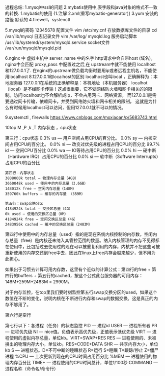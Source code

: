 

過程总结:
1.mysql中ssl的问题
2.mybatis使用中,表字段和java对象的格式不一致的转换.
	1.mybatis的使用
		{1.注解    2.xml(重写mybatis-generator)}
3.yum 安装的路径 默认的
4.firewell，systenctl 
		
5.mysql的密码   12345678
	配置文件
	vim /etc/my.cnf
	存放数据库文件的目录
	cd /var/lib/mysql
	日志记录文件
	vim /var/log/ mysqld.log
	服务启动脚本
	/usr/lib/systemd/system/mysqld.service
	socket文件
	/var/run/mysqld/mysqld.pid

6.nginx 中 虚拟主机中 server_name 中的名字
http请求中会自带host (域名)，nginx中会匹配
proxy_pass 中配置过之后,在 upstream中就不能使用 localhost 和127.0.0.1了.
在nginx的upstream做负载均衡时要用ip或者远程主机名，不能使用localhost
8.127.0.0.1和localhost的区别
localhost也叫local ，正确解释为：本地服务器
127.0.0.1在系统的正确解释是：本机地址（本机服务器）
localhot（local）是不经网卡传输！这点很重要，它不受网络防火墙和网卡相关的的限制。访问localhost也不会解析成ip，不会占用网卡、网络资源。
而127.0.0.1是需要通过网卡传输，依赖网卡，并受到网络防火墙和网卡相关的限制。
这就是为什么有时候用localhost可以访问，但用127.0.0.1就不可以的情况。


9.systemctl  ,  firewalls 
https://www.cnblogs.com/moxiaoan/p/5683743.html

10top   M  ,P  ,k  ,T
内存状态 ，cpu状态

第三行：cpu状态
    0.3% us — 用户空间占用CPU的百分比。
    0.0% sy — 内核空间占用CPU的百分比。
    0.0% ni — 改变过优先级的进程占用CPU的百分比
    99.7% id — 空闲CPU百分比
    0.0% wa — IO等待占用CPU的百分比
    0.0% hi — 硬中断（Hardware IRQ）占用CPU的百分比
    0.0% si — 软中断（Software Interrupts）占用CPU的百分比
    
    
    第四行：内存状态
    3808060k total — 物理内存总量（4GB）
    3660048k used — 使用中的内存总量（3.6GB）
    148012k free — 空闲内存总量（148M）
    359760k buffers — 缓存的内存量 （359M）

    第五行：swap交换分区
    4184924k total — 交换区总量（4G）
    0k used — 使用的交换区总量（0M）
    4184924k free — 空闲交换区总量（4G）
    2483956k cached — 缓冲的交换区总量（2483M）

第四行中使用中的内存总量（used）指的是现在系统内核控制的内存数，空闲内存总量（free）是内核还未纳入其管控范围的数量。纳入内核管理的内存不见得都在使用中，还包括过去使用过的现在可以被重复利用的内存，内核并不把这些可被重新使用的内存交还到free中去，因此在linux上free内存会越来越少，但不用为此担心。

如果出于习惯去计算可用内存数，这里有个近似的计算公式：第四行的free + 第四行的buffers + 第五行的cached，按这个公式此台服务器的可用内存：148M+259M+2483M = 2990M。

对于内存监控，在top里我们要时刻监控第五行swap交换分区的used，如果这个数值在不断的变化，说明内核在不断进行内存和swap的数据交换，这是真正的内存不够用了。

 第六行是空行

   第七行以下：各进程（任务）的状态监控
    PID — 进程id
    USER — 进程所有者
    PR — 进程优先级
    NI — nice值。负值表示高优先级，正值表示低优先级
    VIRT — 进程使用的虚拟内存总量，单位kb。VIRT=SWAP+RES
    RES — 进程使用的、未被换出的物理内存大小，单位kb。RES=CODE+DATA
    SHR — 共享内存大小，单位kb
    S — 进程状态。D=不可中断的睡眠状态 R=运行 S=睡眠 T=跟踪/停止 Z=僵尸进程
    %CPU — 上次更新到现在的CPU时间占用百分比
    %MEM — 进程使用的物理内存百分比
    TIME+ — 进程使用的CPU时间总计，单位1/100秒
    COMMAND — 进程名称（命令名/命令行）
    



